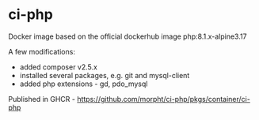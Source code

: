 # ci-php

Docker image based on the official dockerhub image php:8.1.x-alpine3.17

A few modifications:

- added composer v2.5.x
- installed several packages, e.g. git and mysql-client
- added php extensions - gd, pdo_mysql

Published in GHCR - https://github.com/morpht/ci-php/pkgs/container/ci-php
